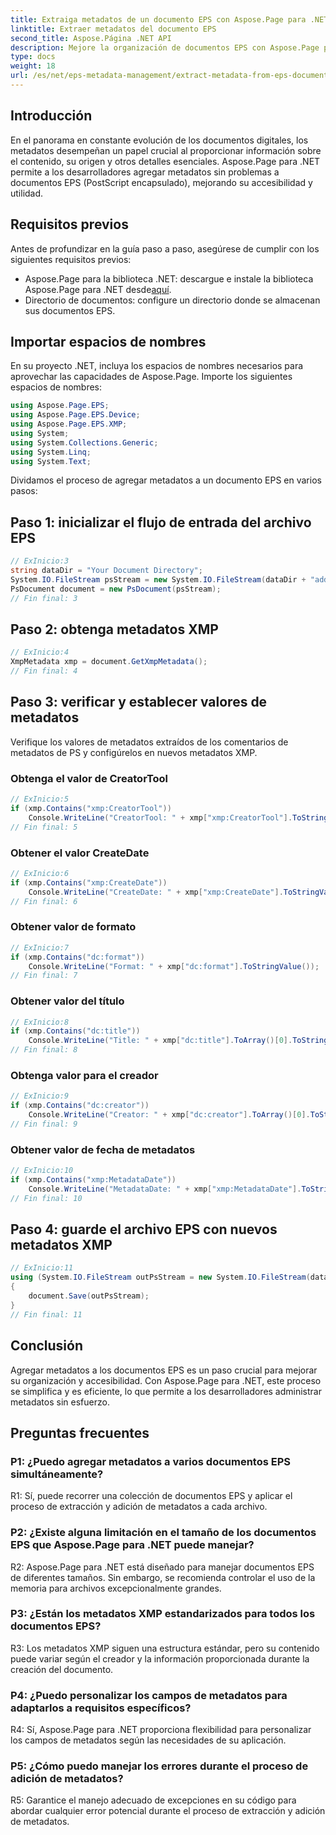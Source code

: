 ```yaml
---
title: Extraiga metadatos de un documento EPS con Aspose.Page para .NET
linktitle: Extraer metadatos del documento EPS
second_title: Aspose.Página .NET API
description: Mejore la organización de documentos EPS con Aspose.Page para .NET. Agregue metadatos sin esfuerzo para mejorar la accesibilidad y la recuperación de información.
type: docs
weight: 18
url: /es/net/eps-metadata-management/extract-metadata-from-eps-document/
---
```

## Introducción

En el panorama en constante evolución de los documentos digitales, los metadatos desempeñan un papel crucial al proporcionar información sobre el contenido, su origen y otros detalles esenciales. Aspose.Page para .NET permite a los desarrolladores agregar metadatos sin problemas a documentos EPS (PostScript encapsulado), mejorando su accesibilidad y utilidad.

## Requisitos previos

Antes de profundizar en la guía paso a paso, asegúrese de cumplir con los siguientes requisitos previos:

-  Aspose.Page para la biblioteca .NET: descargue e instale la biblioteca Aspose.Page para .NET desde[aquí](https://releases.aspose.com/page/net/).
- Directorio de documentos: configure un directorio donde se almacenan sus documentos EPS.

## Importar espacios de nombres

En su proyecto .NET, incluya los espacios de nombres necesarios para aprovechar las capacidades de Aspose.Page. Importe los siguientes espacios de nombres:

```csharp
using Aspose.Page.EPS;
using Aspose.Page.EPS.Device;
using Aspose.Page.EPS.XMP;
using System;
using System.Collections.Generic;
using System.Linq;
using System.Text;
```

Dividamos el proceso de agregar metadatos a un documento EPS en varios pasos:

## Paso 1: inicializar el flujo de entrada del archivo EPS

```csharp
// ExInicio:3
string dataDir = "Your Document Directory";
System.IO.FileStream psStream = new System.IO.FileStream(dataDir + "add_input.eps", System.IO.FileMode.Open, System.IO.FileAccess.Read);
PsDocument document = new PsDocument(psStream);
// Fin final: 3
```

## Paso 2: obtenga metadatos XMP

```csharp
// ExInicio:4
XmpMetadata xmp = document.GetXmpMetadata();
// Fin final: 4
```

## Paso 3: verificar y establecer valores de metadatos

Verifique los valores de metadatos extraídos de los comentarios de metadatos de PS y configúrelos en nuevos metadatos XMP.

### Obtenga el valor de CreatorTool

```csharp
// ExInicio:5
if (xmp.Contains("xmp:CreatorTool"))
    Console.WriteLine("CreatorTool: " + xmp["xmp:CreatorTool"].ToStringValue());
// Fin final: 5
```

### Obtener el valor CreateDate

```csharp
// ExInicio:6
if (xmp.Contains("xmp:CreateDate"))
    Console.WriteLine("CreateDate: " + xmp["xmp:CreateDate"].ToStringValue());
// Fin final: 6
```

### Obtener valor de formato

```csharp
// ExInicio:7
if (xmp.Contains("dc:format"))
    Console.WriteLine("Format: " + xmp["dc:format"].ToStringValue());
// Fin final: 7
```

### Obtener valor del título

```csharp
// ExInicio:8
if (xmp.Contains("dc:title"))
    Console.WriteLine("Title: " + xmp["dc:title"].ToArray()[0].ToStringValue());
// Fin final: 8
```

### Obtenga valor para el creador

```csharp
// ExInicio:9
if (xmp.Contains("dc:creator"))
    Console.WriteLine("Creator: " + xmp["dc:creator"].ToArray()[0].ToStringValue());
// Fin final: 9
```

### Obtener valor de fecha de metadatos

```csharp
// ExInicio:10
if (xmp.Contains("xmp:MetadataDate"))
    Console.WriteLine("MetadataDate: " + xmp["xmp:MetadataDate"].ToStringValue());
// Fin final: 10
```

## Paso 4: guarde el archivo EPS con nuevos metadatos XMP

```csharp
// ExInicio:11
using (System.IO.FileStream outPsStream = new System.IO.FileStream(dataDir + "add_output.eps", System.IO.FileMode.Create, System.IO.FileAccess.Write))
{
    document.Save(outPsStream);
}
// Fin final: 11
```

## Conclusión

Agregar metadatos a los documentos EPS es un paso crucial para mejorar su organización y accesibilidad. Con Aspose.Page para .NET, este proceso se simplifica y es eficiente, lo que permite a los desarrolladores administrar metadatos sin esfuerzo.

## Preguntas frecuentes

### P1: ¿Puedo agregar metadatos a varios documentos EPS simultáneamente?

R1: Sí, puede recorrer una colección de documentos EPS y aplicar el proceso de extracción y adición de metadatos a cada archivo.

### P2: ¿Existe alguna limitación en el tamaño de los documentos EPS que Aspose.Page para .NET puede manejar?

R2: Aspose.Page para .NET está diseñado para manejar documentos EPS de diferentes tamaños. Sin embargo, se recomienda controlar el uso de la memoria para archivos excepcionalmente grandes.

### P3: ¿Están los metadatos XMP estandarizados para todos los documentos EPS?

R3: Los metadatos XMP siguen una estructura estándar, pero su contenido puede variar según el creador y la información proporcionada durante la creación del documento.

### P4: ¿Puedo personalizar los campos de metadatos para adaptarlos a requisitos específicos?

R4: Sí, Aspose.Page para .NET proporciona flexibilidad para personalizar los campos de metadatos según las necesidades de su aplicación.

### P5: ¿Cómo puedo manejar los errores durante el proceso de adición de metadatos?

R5: Garantice el manejo adecuado de excepciones en su código para abordar cualquier error potencial durante el proceso de extracción y adición de metadatos.